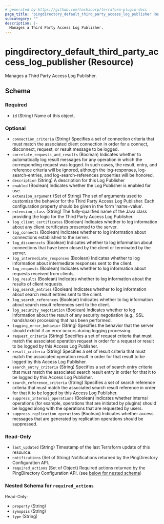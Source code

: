 ```yaml
---
# generated by https://github.com/hashicorp/terraform-plugin-docs
page_title: "pingdirectory_default_third_party_access_log_publisher Resource - terraform-provider-pingdirectory"
subcategory: ""
description: |-
  Manages a Third Party Access Log Publisher.
---
```


# pingdirectory_default_third_party_access_log_publisher (Resource)

Manages a Third Party Access Log Publisher.



<!-- schema generated by tfplugindocs -->
## Schema

### Required

- `id` (String) Name of this object.

### Optional

- `connection_criteria` (String) Specifies a set of connection criteria that must match the associated client connection in order for a connect, disconnect, request, or result message to be logged.
- `correlate_requests_and_results` (Boolean) Indicates whether to automatically log result messages for any operation in which the corresponding request was logged. In such cases, the result, entry, and reference criteria will be ignored, although the log-responses, log-search-entries, and log-search-references properties will be honored.
- `description` (String) A description for this Log Publisher
- `enabled` (Boolean) Indicates whether the Log Publisher is enabled for use.
- `extension_argument` (Set of String) The set of arguments used to customize the behavior for the Third Party Access Log Publisher. Each configuration property should be given in the form 'name=value'.
- `extension_class` (String) The fully-qualified name of the Java class providing the logic for the Third Party Access Log Publisher.
- `log_client_certificates` (Boolean) Indicates whether to log information about any client certificates presented to the server.
- `log_connects` (Boolean) Indicates whether to log information about connections established to the server.
- `log_disconnects` (Boolean) Indicates whether to log information about connections that have been closed by the client or terminated by the server.
- `log_intermediate_responses` (Boolean) Indicates whether to log information about intermediate responses sent to the client.
- `log_requests` (Boolean) Indicates whether to log information about requests received from clients.
- `log_results` (Boolean) Indicates whether to log information about the results of client requests.
- `log_search_entries` (Boolean) Indicates whether to log information about search result entries sent to the client.
- `log_search_references` (Boolean) Indicates whether to log information about search result references sent to the client.
- `log_security_negotiation` (Boolean) Indicates whether to log information about the result of any security negotiation (e.g., SSL handshake) processing that has been performed.
- `logging_error_behavior` (String) Specifies the behavior that the server should exhibit if an error occurs during logging processing.
- `request_criteria` (String) Specifies a set of request criteria that must match the associated operation request in order for a request or result to be logged by this Access Log Publisher.
- `result_criteria` (String) Specifies a set of result criteria that must match the associated operation result in order for that result to be logged by this Access Log Publisher.
- `search_entry_criteria` (String) Specifies a set of search entry criteria that must match the associated search result entry in order for that it to be logged by this Access Log Publisher.
- `search_reference_criteria` (String) Specifies a set of search reference criteria that must match the associated search result reference in order for that it to be logged by this Access Log Publisher.
- `suppress_internal_operations` (Boolean) Indicates whether internal operations (for example, operations that are initiated by plugins) should be logged along with the operations that are requested by users.
- `suppress_replication_operations` (Boolean) Indicates whether access messages that are generated by replication operations should be suppressed.

### Read-Only

- `last_updated` (String) Timestamp of the last Terraform update of this resource.
- `notifications` (Set of String) Notifications returned by the PingDirectory Configuration API.
- `required_actions` (Set of Object) Required actions returned by the PingDirectory Configuration API. (see [below for nested schema](#nestedatt--required_actions))

<a id="nestedatt--required_actions"></a>
### Nested Schema for `required_actions`

Read-Only:

- `property` (String)
- `synopsis` (String)
- `type` (String)


